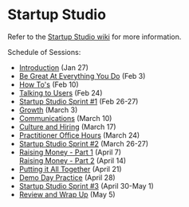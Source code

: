 # Startup Studio

Refer to the [Startup Studio wiki](https://github.com/cornelltech/startup-studio/wiki) for more information.

Schedule of Sessions:  

* [Introduction](https://github.com/cornelltech/startup-studio/wiki/Startup-Studio-Sessions-&-Syllabus#january-27-introduction) (Jan 27)  
* [Be Great At Everything You Do](https://github.com/cornelltech/startup-studio/wiki/Startup-Studio-Sessions-&-Syllabus#february-3-be-great-at-everything-you-do) (Feb 3)  
* [How To's](https://github.com/cornelltech/startup-studio/wiki/Startup-Studio-Sessions-&-Syllabus#february-10-how-tos) (Feb 10)  
* [Talking to Users](https://github.com/cornelltech/startup-studio/wiki/Startup-Studio-Sessions-&-Syllabus#february-24-talking-to-users) (Feb 24)  
* [Startup Studio Sprint #1](https://github.com/cornelltech/startup-studio/wiki/Startup-Studio-Sessions-&-Syllabus#february-26-27-startup-studio-sprint) (Feb 26-27)  
* [Growth](https://github.com/cornelltech/startup-studio/wiki/Startup-Studio-Sessions-&-Syllabus#march-3-growth) (March 3)  
* [Communications](https://github.com/cornelltech/startup-studio/wiki/Startup-Studio-Sessions-&-Syllabus#march-10-communications) (March 10)  
* [Culture and Hiring](https://github.com/cornelltech/startup-studio/wiki/Startup-Studio-Sessions-&-Syllabus#march-17-culture-and-hiring) (March 17)  
* [Practitioner Office Hours](https://github.com/cornelltech/startup-studio/wiki/Startup-Studio-Sessions-&-Syllabus#march-24-practitioner-office-hours) (March 24)  
* [Startup Studio Sprint #2](https://github.com/cornelltech/startup-studio/wiki/Startup-Studio-Sessions-&-Syllabus#march-26-27-startup-studio-sprint) (March 26-27)  
* [Raising Money - Part 1](https://github.com/cornelltech/startup-studio/wiki/Startup-Studio-Sessions-&-Syllabus#april-7-raising-money-part-1) (April 7)  
[Raising Money - Part 2](https://github.com/cornelltech/startup-studio/wiki/Startup-Studio-Sessions-&-Syllabus#april-14-raising-money-part-2) (April 14)  
* [Putting it All Together](https://github.com/cornelltech/startup-studio/wiki/Startup-Studio-Sessions-&-Syllabus#april-21-putting-it-all-together) (April 21)  
* [Demo Day Practice](https://github.com/cornelltech/startup-studio/wiki/Startup-Studio-Sessions-&-Syllabus#april-28-demo-day-practice) (April 28)  
* [Startup Studio Sprint #3](https://github.com/cornelltech/startup-studio/wiki/Startup-Studio-Sessions-&-Syllabus#april-30-may-1-startup-studio-sprint--internal-demo-day) (April 30-May 1)  
* [Review and Wrap Up](https://github.com/cornelltech/startup-studio/wiki/Startup-Studio-Sessions-&-Syllabus#may-5-review-and-wrap-up) (May 5)
